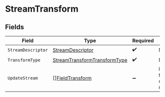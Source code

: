 # StreamTransform


## Fields

| Field                                                                               | Type                                                                                | Required                                                                            | Description                                                                         |
| ----------------------------------------------------------------------------------- | ----------------------------------------------------------------------------------- | ----------------------------------------------------------------------------------- | ----------------------------------------------------------------------------------- |
| `StreamDescriptor`                                                                  | [StreamDescriptor](../../models/shared/streamdescriptor.md)                         | :heavy_check_mark:                                                                  | N/A                                                                                 |
| `TransformType`                                                                     | [StreamTransformTransformType](../../models/shared/streamtransformtransformtype.md) | :heavy_check_mark:                                                                  | N/A                                                                                 |
| `UpdateStream`                                                                      | [][FieldTransform](../../models/shared/fieldtransform.md)                           | :heavy_minus_sign:                                                                  | list of field transformations. order does not matter.                               |